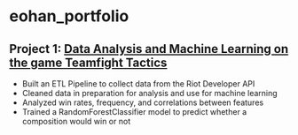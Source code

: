# eohan_portfolio

## Project 1: [Data Analysis and Machine Learning on the game Teamfight Tactics](https://github.com/rndmagtanong/ph_tft)
- Built an ETL Pipeline to collect data from the Riot Developer API
- Cleaned data in preparation for analysis and use for machine learning
- Analyzed win rates, frequency, and correlations between features
- Trained a RandomForestClassifier model to predict whether a composition would win or not
